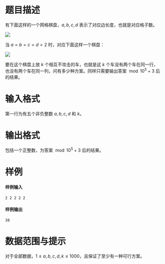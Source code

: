 
# 题目描述

有下面这样的一个网格棋盘，$a,b,c,d$ 表示了对应边长度，也就是对应格子数。

![](https://coding.net/u/HeRaNO/p/PicPlace/git/raw/master/place1.png)

当 $a=b=c=d=2$ 时，对应下面这样一个棋盘：

![](https://coding.net/u/HeRaNO/p/PicPlace/git/raw/master/place2.png)

要在这个棋盘上放 $k$ 个相互不攻击的车，也就是这 $k$ 个车没有两个车在同一行，也没有两个车在同一列，问有多少种方案。同样只需要输出答案 $\bmod 10^5+3$ 后的结果。

# 输入格式

第一行为有五个非负整数 $a, b, c, d$ 和 $k$。

# 输出格式

包括一个正整数，为答案 $\bmod 10^5+3$ 后的结果。

# 样例

#### 样例输入
```plain
2 2 2 2 2
```
#### 样例输出
```plain
38
```

# 数据范围与提示

对于全部数据，$1\le a,b,c,d,k\le 1000$，且保证了至少有一种可行方案。

